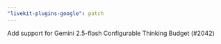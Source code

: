 ```yaml
---
"livekit-plugins-google": patch
---
```


Add support for Gemini 2.5-flash Configurable Thinking Budget (#2042)
